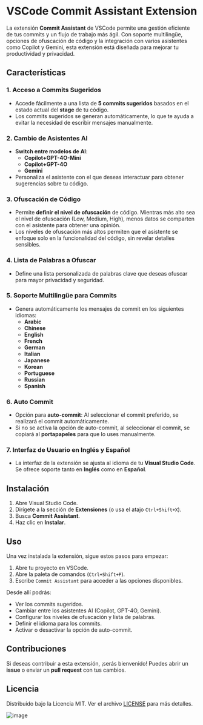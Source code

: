 # VSCode Commit Assistant Extension

La extensión **Commit Assistant** de VSCode permite una gestión eficiente de tus commits y un flujo de trabajo más ágil. Con soporte multilingüe, opciones de ofuscación de código y la integración con varios asistentes como Copilot y Gemini, esta extensión está diseñada para mejorar tu productividad y privacidad.

## Características

### 1. **Acceso a Commits Sugeridos**
- Accede fácilmente a una lista de **5 commits sugeridos** basados en el estado actual del **stage** de tu código.
- Los commits sugeridos se generan automáticamente, lo que te ayuda a evitar la necesidad de escribir mensajes manualmente.

### 2. **Cambio de Asistentes AI**
- **Switch entre modelos de AI**:
  - **Copilot+GPT-4O-Mini**
  - **Copilot+GPT-4O**
  - **Gemini**
- Personaliza el asistente con el que deseas interactuar para obtener sugerencias sobre tu código.

### 3. **Ofuscación de Código**
- Permite **definir el nivel de ofuscación** de código. Mientras más alto sea el nivel de ofuscación (Low, Medium, High), menos datos se comparten con el asistente para obtener una opinión.
- Los niveles de ofuscación más altos permiten que el asistente se enfoque solo en la funcionalidad del código, sin revelar detalles sensibles.

### 4. **Lista de Palabras a Ofuscar**
- Define una lista personalizada de palabras clave que deseas ofuscar para mayor privacidad y seguridad.

### 5. **Soporte Multilingüe para Commits**
- Genera automáticamente los mensajes de commit en los siguientes idiomas:
  - **Arabic**
  - **Chinese**
  - **English**
  - **French**
  - **German**
  - **Italian**
  - **Japanese**
  - **Korean**
  - **Portuguese**
  - **Russian**
  - **Spanish**

### 6. **Auto Commit**
- Opción para **auto-commit**: Al seleccionar el commit preferido, se realizará el commit automáticamente.
- Si no se activa la opción de auto-commit, al seleccionar el commit, se copiará al **portapapeles** para que lo uses manualmente.

### 7. **Interfaz de Usuario en Inglés y Español**
- La interfaz de la extensión se ajusta al idioma de tu **Visual Studio Code**. Se ofrece soporte tanto en **Inglés** como en **Español**.

## Instalación

1. Abre Visual Studio Code.
2. Dirígete a la sección de **Extensiones** (o usa el atajo `Ctrl+Shift+X`).
3. Busca **Commit Assistant**.
4. Haz clic en **Instalar**.

## Uso

Una vez instalada la extensión, sigue estos pasos para empezar:

1. Abre tu proyecto en VSCode.
2. Abre la paleta de comandos (`Ctrl+Shift+P`).
3. Escribe `Commit Assistant` para acceder a las opciones disponibles.

Desde allí podrás:
- Ver los commits sugeridos.
- Cambiar entre los asistentes AI (Copilot, GPT-4O, Gemini).
- Configurar los niveles de ofuscación y lista de palabras.
- Definir el idioma para los commits.
- Activar o desactivar la opción de auto-commit.

## Contribuciones

Si deseas contribuir a esta extensión, ¡serás bienvenido! Puedes abrir un **issue** o enviar un **pull request** con tus cambios.

## Licencia

Distribuido bajo la Licencia MIT. Ver el archivo [LICENSE](LICENSE) para más detalles.




![image](https://github.com/user-attachments/assets/9bd8ee87-6858-46ab-aaa6-06ca117001d3)
